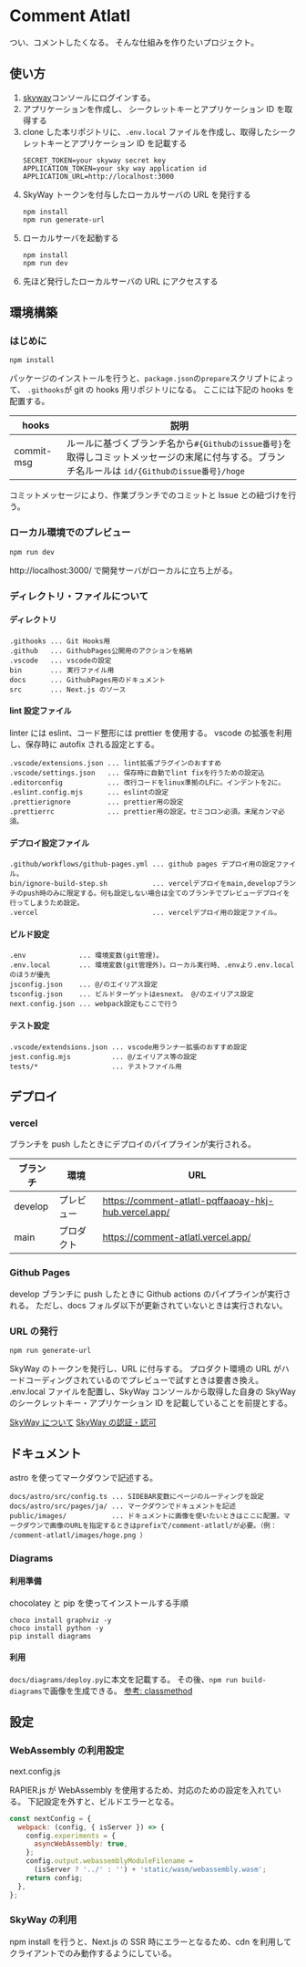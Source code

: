 # Comment Atlatl

つい、コメントしたくなる。
そんな仕組みを作りたいプロジェクト。

## 使い方

1.  [skyway](https://console.skyway.ntt.com/login)コンソールにログインする。
1.  アプリケーションを作成し、 シークレットキーとアプリケーション ID を取得する
1.  clone した本リポジトリに、`.env.local` ファイルを作成し、取得したシークレットキーとアプリケーション ID を記載する
    ```
    SECRET_TOKEN=your skyway secret key
    APPLICATION_TOKEN=your sky way application id
    APPLICATION_URL=http://localhost:3000
    ```
1.  SkyWay トークンを付与したローカルサーバの URL を発行する
    ```
    npm install
    npm run generate-url
    ```
1.  ローカルサーバを起動する
    ```
    npm install
    npm run dev
    ```
1.  先ほど発行したローカルサーバの URL にアクセスする

## 環境構築

### はじめに

```
npm install
```

パッケージのインストールを行うと、`package.json`の`prepare`スクリプトによって、
`.githooks`が git の hooks 用リポジトリになる。
ここには下記の hooks を配置する。

| hooks      | 説明                                                                                                                                           |
| ---------- | ---------------------------------------------------------------------------------------------------------------------------------------------- |
| commit-msg | ルールに基づくブランチ名から`#{Githubのissue番号}`を取得しコミットメッセージの末尾に付与する。ブランチ名ルールは `id/{Githubのissue番号}/hoge` |

コミットメッセージにより、作業ブランチでのコミットと Issue との紐づけを行う。

### ローカル環境でのプレビュー

```
npm run dev
```

http://localhost:3000/ で開発サーバがローカルに立ち上がる。

### ディレクトリ・ファイルについて

#### ディレクトリ

```
.githooks ... Git Hooks用
.github   ... GithubPages公開用のアクションを格納
.vscode   ... vscodeの設定
bin       ... 実行ファイル用
docs      ... GithubPages用のドキュメント
src       ... Next.js のソース
```

#### lint 設定ファイル

linter には eslint、コード整形には prettier を使用する。
vscode の拡張を利用し、保存時に autofix される設定とする。

```
.vscode/extensions.json ... lint拡張プラグインのおすすめ
.vscode/settings.json   ... 保存時に自動でlint fixを行うための設定込
.editorconfig           ... 改行コードをlinux準拠のLFに。インデントを2に。
.eslint.config.mjs      ... eslintの設定
.prettierignore         ... prettier用の設定
.prettierrc             ... prettier用の設定。セミコロン必須。末尾カンマ必須。
```

#### デプロイ設定ファイル

```
.github/workflows/github-pages.yml ... github pages デプロイ用の設定ファイル。
bin/ignore-build-step.sh           ... vercelデプロイをmain,developブランチのpush時のみに限定する。何も設定しない場合は全てのブランチでプレビューデプロイを行ってしまうため設定。
.vercel                            ... vercelデプロイ用の設定ファイル。
```

#### ビルド設定

```
.env             ... 環境変数(git管理)。
.env.local       ... 環境変数(git管理外)。ローカル実行時、.envより.env.localのほうが優先
jsconfig.json    ... @/のエイリアス設定
tsconfig.json    ... ビルドターゲットはesnext。 @/のエイリアス設定
next.config.json ... webpack設定もここで行う
```

#### テスト設定

```
.vscode/extendsions.json ... vscode用ランナー拡張のおすすめ設定
jest.config.mjs          ... @/エイリアス等の設定
tests/*                  ... テストファイル用
```

## デプロイ

### vercel

ブランチを push したときにデプロイのパイプラインが実行される。

| ブランチ | 環境       | URL                                                  |
| -------- | ---------- | ---------------------------------------------------- |
| develop  | プレビュー | https://comment-atlatl-pqffaaoay-hkj-hub.vercel.app/ |
| main     | プロダクト | https://comment-atlatl.vercel.app/                   |

### Github Pages

develop ブランチに push したときに Github actions のパイプラインが実行される。
ただし、docs フォルダ以下が更新されていないときは実行されない。

### URL の発行

```
npm run generate-url
```

SkyWay のトークンを発行し、URL に付与する。
プロダクト環境の URL がハードコーディングされているのでプレビューで試すときは要書き換え。
.env.local ファイルを配置し、SkyWay コンソールから取得した自身の SkyWay のシークレットキー・アプリケーション ID を記載していることを前提とする。

[SkyWay について](https://skyway.ntt.com/ja/docs/user-guide/introduction/)
[SkyWay の認証・認可](https://skyway.ntt.com/ja/docs/user-guide/authentication/)

## ドキュメント

astro を使ってマークダウンで記述する。

```
docs/astro/src/config.ts ... SIDEBAR変数にページのルーティングを設定
docs/astro/src/pages/ja/ ... マークダウンでドキュメントを記述
public/images/           ... ドキュメントに画像を使いたいときはここに配置。マークダウンで画像のURLを指定するときはprefixで/comment-atlatl/が必要。（例： /comment-atlatl/images/hoge.png ）
```

### Diagrams

#### 利用準備

chocolatey と pip を使ってインストールする手順

```
choco install graphviz -y
choco install python -y
pip install diagrams
```

#### 利用

`docs/diagrams/deploy.py`に本文を記載する。
その後、`npm run build-diagrams`で画像を生成できる。
[参考: classmethod](https://dev.classmethod.jp/articles/diagrams-introduction/)

## 設定

### WebAssembly の利用設定

next.config.js

RAPIER.js が WebAssembly を使用するため、対応のための設定を入れている。
下記設定を外すと、ビルドエラーとなる。

```js
const nextConfig = {
  webpack: (config, { isServer }) => {
    config.experiments = {
      asyncWebAssembly: true,
    };
    config.output.webassemblyModuleFilename =
      (isServer ? '../' : '') + 'static/wasm/webassembly.wasm';
    return config;
  },
};
```

### SkyWay の利用

npm install を行うと、Next.js の SSR 時にエラーとなるため、cdn を利用してクライアントでのみ動作するようにしている。
